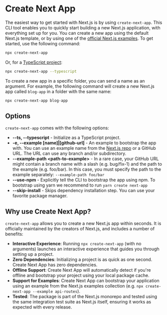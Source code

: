 # Create Next App

The easiest way to get started with Next.js is by using `create-next-app`. This CLI tool enables you to quickly start building a new Next.js application, with everything set up for you. You can create a new app using the default Next.js template, or by using one of the [official Next.js examples](https://github.com/vercel/next.js/tree/canary/examples). To get started, use the following command:

```bash
npx create-next-app
```

Or, for a [TypeScript project](https://github.com/vercel/next.js/blob/canary/docs/basic-features/typescript.md):

```bash
npx create-next-app --typescript
```

To create a new app in a specific folder, you can send a name as an argument. For example, the following command will create a new Next.js app called `blog-app` in a folder with the same name:

```bash
npx create-next-app blog-app
```

## Options

`create-next-app` comes with the following options:

- **--ts, --typescript** - Initialize as a TypeScript project.
- **-e, --example [name]|[github-url]** - An example to bootstrap the app with. You can use an example name from the [Next.js repo](https://github.com/vercel/next.js/tree/master/examples) or a GitHub URL. The URL can use any branch and/or subdirectory.
- **--example-path &lt;path-to-example&gt;** - In a rare case, your GitHub URL might contain a branch name with a slash (e.g. bug/fix-1) and the path to the example (e.g. foo/bar). In this case, you must specify the path to the example separately: `--example-path foo/bar`
- **--use-npm** - Explicitly tell the CLI to bootstrap the app using npm. To bootstrap using yarn we recommend to run `yarn create next-app`
- **--skip-install** - Skips dependency installation step. You can use your favorite package manager.

## Why use Create Next App?

`create-next-app` allows you to create a new Next.js app within seconds. It is officially maintained by the creators of Next.js, and includes a number of benefits:

- **Interactive Experience**: Running `npx create-next-app` (with no arguments) launches an interactive experience that guides you through setting up a project.
- **Zero Dependencies**: Initializing a project is as quick as one second. Create Next App has zero dependencies.
- **Offline Support**: Create Next App will automatically detect if you're offline and bootstrap your project using your local package cache.
- **Support for Examples**: Create Next App can bootstrap your application using an example from the Next.js examples collection (e.g. `npx create-next-app --example api-routes`).
- **Tested**: The package is part of the Next.js monorepo and tested using the same integration test suite as Next.js itself, ensuring it works as expected with every release.

